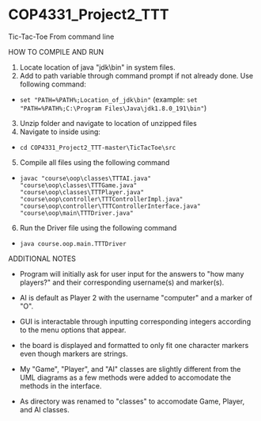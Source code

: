 # COP4331_Project2_TTT
Tic-Tac-Toe From command line

HOW TO COMPILE AND RUN
1. Locate location of java "jdk\bin" in system files.
2. Add to path variable through command prompt if not already done. Use following command: 
  - `set "PATH=%PATH%;Location_of_jdk\bin"`  (example: `set "PATH=%PATH%;C:\Program Files\Java\jdk1.8.0_191\bin"`)
3. Unzip folder and navigate to location of unzipped files
4. Navigate to inside using:
  - `cd COP4331_Project2_TTT-master\TicTacToe\src`
5. Compile all files using the following command
  - `javac "course\oop\classes\TTTAI.java" "course\oop\classes\TTTGame.java" "course\oop\classes\TTTPlayer.java" "course\oop\controller\TTTControllerImpl.java" "course\oop\controller\TTTControllerInterface.java" "course\oop\main\TTTDriver.java"`
6. Run the Driver file using the following command
  - `java course.oop.main.TTTDriver`

ADDITIONAL NOTES
- Program will initially ask for user input for the answers to "how many players?" and their corresponding username(s) and marker(s).
- AI is default as Player 2 with the username "computer" and a marker of "O".
- GUI is interactable through inputting corresponding integers according to the menu options that appear.
- the board is displayed and formatted to only fit one character markers even though markers are strings.

- My "Game", "Player", and "AI" classes are slightly different from the UML diagrams as a few methods were added to accomodate the methods in the interface.
- As <other> directory was renamed to "classes" to accomodate Game, Player, and AI classes.
  

